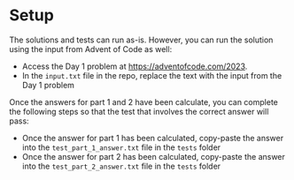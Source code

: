 # Setup

The solutions and tests can run as-is. However, you can run the solution using the input from Advent of Code as well:
- Access the Day 1 problem at https://adventofcode.com/2023.
- In the `input.txt` file in the repo, replace the text with the input from the Day 1 problem

Once the answers for part 1 and 2 have been calculate, you can complete the following steps so that the test that involves the correct answer will pass:
- Once the answer for part 1 has been calculated, copy-paste the answer into the `test_part_1_answer.txt` file in the `tests` folder
- Once the answer for part 2 has been calculated, copy-paste the answer into the `test_part_2_answer.txt` file in the `tests` folder
